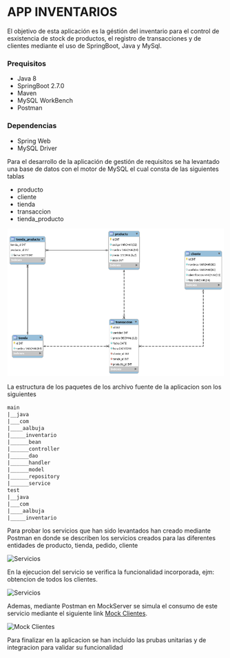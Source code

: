 # APP INVENTARIOS

El objetivo de esta aplicación es la géstión del inventario
para el control de esxistencia de stock de productos, el registro de
transacciones y de clientes mediante el uso de SpringBoot, Java y MySql.

### Prequisitos
- Java 8
- SpringBoot 2.7.0
- Maven
- MySQL WorkBench
- Postman
  
### Dependencias
- Spring Web
- MySQL Driver

Para el desarrollo de la aplicación de gestión de requisitos se ha levantado una base de datos con el motor de MySQL
el cual consta de las siguientes tablas
- producto
- cliente
- tienda
- transaccion
- tienda_producto

![Modelo de Base de datos](Modelo.png)

La estructura de los paquetes de los archivo fuente de la aplicacion son los siguientes

```
main
|__java
|___com
|____aalbuja 
|_____inventario
|______bean
|______controller
|______dao
|______handler
|______model
|______repository
|______service
test
|__java
|___com
|____aalbuja 
|_____inventario

````

Para probar los servicios que han sido levantados han creado mediante Postman en donde se describen los
servicios creados para las diferentes entidades de producto, tienda, pedido, cliente

![Servicios](PostmanServicios.png)


En la ejecucion del servicio se verifica la funcionalidad incorporada, ejm: obtencion de todos los clientes.

![Servicios](ServicioClientes.png)

Ademas, mediante Postman en MockServer se simula el consumo de este servicio mediante el siguiente link [Mock Clientes](https://4292807a-9176-4dcc-86b2-d8f83278a355.mock.pstmn.io/clients).

![Mock Clientes](MockClientes.png)

Para finalizar en la aplicacion se han incluido las prubas unitarias y de integracion para validar su funcionalidad
